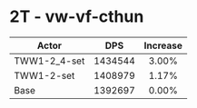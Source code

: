 # 2T - vw-vf-cthun
| Actor | DPS | Increase |
|---|:---:|:---:|
|TWW1-2_4-set|1434544|3.00%|
|TWW1-2-set|1408979|1.17%|
|Base|1392697|0.00%|
